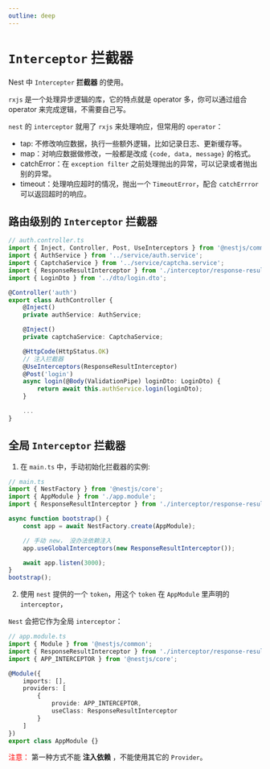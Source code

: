 ```yaml
---
outline: deep
---
```


# `Interceptor` 拦截器

Nest 中 `Intercepter` **拦截器** 的使用。

`rxjs` 是一个处理异步逻辑的库，它的特点就是 operator 多，你可以通过组合 operator 来完成逻辑，不需要自己写。

`nest` 的 `interceptor` 就用了 `rxjs` 来处理响应，但常用的 `operator`：

- tap: 不修改响应数据，执行一些额外逻辑，比如记录日志、更新缓存等。
- map：对响应数据做修改，一般都是改成 `{code, data, message}` 的格式。
- catchError：在 `exception filter` 之前处理抛出的异常，可以记录或者抛出别的异常。
- timeout：处理响应超时的情况，抛出一个 `TimeoutError`，配合 `catchErrror` 可以返回超时的响应。

## 路由级别的 `Interceptor` 拦截器

```ts
// auth.controller.ts
import { Inject, Controller, Post, UseInterceptors } from '@nestjs/common';
import { AuthService } from '../service/auth.service';
import { CaptchaService } from '../service/captcha.service';
import { ResponseResultInterceptor } from './interceptor/response-result.interceptor';
import { LoginDto } from '../dto/login.dto';

@Controller('auth')
export class AuthController {
	@Inject()
	private authService: AuthService;

	@Inject()
	private captchaService: CaptchaService;

	@HttpCode(HttpStatus.OK)
	// 注入拦截器
	@UseInterceptors(ResponseResultInterceptor)
	@Post('login')
	async login(@Body(ValidationPipe) loginDto: LoginDto) {
		return await this.authService.login(loginDto);
	}

    ...
}
```

## 全局 `Interceptor` 拦截器

1. 在 `main.ts` 中，手动初始化拦截器的实例:

```ts
// main.ts
import { NestFactory } from '@nestjs/core';
import { AppModule } from './app.module';
import { ResponseResultInterceptor } from './interceptor/response-result.interceptor';

async function bootstrap() {
	const app = await NestFactory.create(AppModule);

	// 手动 new， 没办法依赖注入
	app.useGlobalInterceptors(new ResponseResultInterceptor());

	await app.listen(3000);
}
bootstrap();
```

2. 使用 `nest` 提供的一个 `token`，用这个 `token` 在 `AppModule` 里声明的 `interceptor`，

`Nest` 会把它作为全局 `interceptor`：

```ts
// app.module.ts
import { Module } from '@nestjs/common';
import { ResponseResultInterceptor } from './interceptor/response-result.interceptor';
import { APP_INTERCEPTOR } from '@nestjs/core';

@Module({
	imports: [],
	providers: [
		{
			provide: APP_INTERCEPTOR,
			useClass: ResponseResultInterceptor
		}
	]
})
export class AppModule {}
```

<span style="color:red">注意：</span> 第一种方式不能 **注入依赖** ，不能使用其它的 `Provider`。
